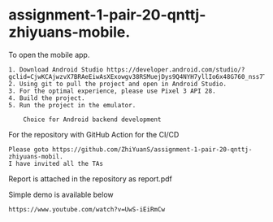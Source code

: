 # assignment-1-pair-20-qnttj-zhiyuans-mobile. 

To open the mobile app. 

    1. Download Android Studio https://developer.android.com/studio/?gclid=CjwKCAjwzvX7BRAeEiwAsXExowgv38RSMuejDys9Q4NYH7yllIo6x48G760_nss7TU9g244l4ki2axoCfZ4QAvD_BwE&gclsrc=aw.ds. 
    2. Using git to pull the project and open in Android Studio. 
    3. For the optimal experience, please use Pixel 3 API 28. 
    4. Build the project. 
    5. Run the project in the emulator.  
    
		Choice for Android backend development
		
		
For the repository with GitHub Action for the CI/CD

	Please goto https://github.com/ZhiYuanS/assignment-1-pair-20-qnttj-zhiyuans-mobil.  
	I have invited all the TAs 
	

Report is attached in the repository as report.pdf

Simple demo is available below

	https://www.youtube.com/watch?v=UwS-iEiRmCw

